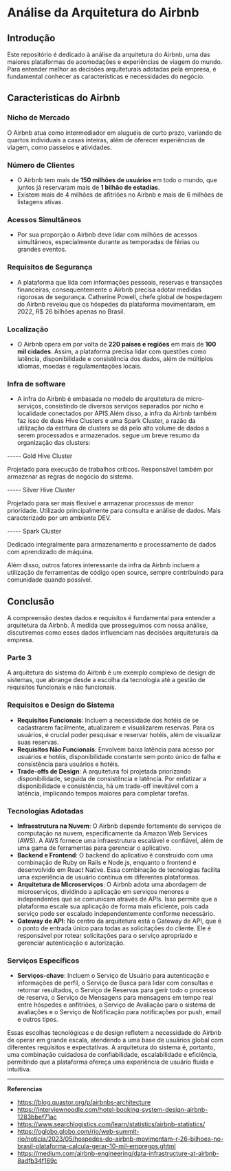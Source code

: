 # Análise da Arquitetura do Airbnb

## Introdução

Este repositório é dedicado à análise da arquitetura do Airbnb, uma das maiores plataformas de acomodações e experiências de viagem do mundo. Para entender melhor as decisões arquiteturais adotadas pela empresa, é fundamental conhecer as características e necessidades do negócio.

## Caracteristicas do Airbnb

### Nicho de Mercado

O Airbnb atua como intermediador em aluguéis de curto prazo, variando de quartos individuais a casas inteiras, além de oferecer experiências de viagem, como passeios e atividades. 

### Número de Clientes

- O Airbnb tem mais de **150 milhões de usuários** em todo o mundo, que juntos já reservaram mais de **1 bilhão de estadias**. 
- Existem mais de 4 milhões de afitriões no Airbnb e mais de 6 milhões de listagens ativas.


### Acessos Simultâneos

- Por sua proporção o Airbnb deve lidar com milhões de acessos simultâneos, especialmente durante as temporadas de férias ou grandes eventos. 

### Requisitos de Segurança

- A plataforma que lida com informações pessoais, reservas e transações financeiras, consequentemente o Airbnb precisa adotar medidas rigorosas de segurança. Catherine Powell, chefe global de hospedagem do Airbnb revelou que os hóspedes da plataforma movimentaram, em 2022, R$ 26 bilhões apenas no Brasil.

### Localização

- O Airbnb opera em por volta de **220 países e regiões** em mais de **100 mil cidades**. Assim, a plataforma precisa lidar com questões como latência, disponibilidade e consistência dos dados, além de múltiplos idiomas, moedas e regulamentações locais.


### Infra de software

- A infra do Airbnb é embasada no modelo de arquitetura de micro-serviços, consistindo de diversos serviços separados por nicho e localidade conectados por APIS.Além disso, a infra da Airbnb também faz isso de duas Hive Clusters e uma Spark Cluster, a razão da utilização da estrtura de clusters se dá pelo alto volume de dados a serem processados e armazenados. segue um breve resumo da organização das clusters:

----- Gold Hive Cluster

  Projetado para execução de trabalhos críticos. Responsável também por armazenar as regras de negócio do sistema.

----- Silver Hive Cluster

  Projetado para ser mais flexível e armazenar processos de menor prioridade. Utilizado principalmente para consulta e análise de dados. Mais caracterizado por um ambiente DEV.

----- Spark Cluster

  Dedicado integralmente para armazenamento e processamento de dados com aprendizado de máquina.


  Além disso, outros fatores interessante da infra da Airbnb incluem a utilização de ferramentas de código open source, sempre contribuindo para comunidade quando possível.

  ## Conclusão

A compreensão destes dados e requisitos é fundamental para entender a arquitetura da Airbnb. À medida que prosseguimos com nossa análise, discutiremos como esses dados influenciam nas decisões arquiteturais da empresa. 

### Parte 3
A arquitetura do sistema do Airbnb é um exemplo complexo de design de sistemas, que abrange desde a escolha da tecnologia até a gestão de requisitos funcionais e não funcionais. 


### Requisitos e Design do Sistema
- **Requisitos Funcionais**: Incluem a necessidade dos hotéis de se cadastrarem facilmente, atualizarem e visualizarem reservas. Para os usuários, é crucial poder pesquisar e reservar hotéis, além de visualizar suas reservas​​.
- **Requisitos Não Funcionais**: Envolvem baixa latência para acesso por usuários e hotéis, disponibilidade constante sem ponto único de falha e consistência para usuários e hotéis​​.
- **Trade-offs de Design**: A arquitetura foi projetada priorizando disponibilidade, seguida de consistência e latência. Por enfatizar a disponibilidade e consistência, há um trade-off inevitável com a latência, implicando tempos maiores para completar tarefas​​.

### Tecnologias Adotadas
- **Infraestrutura na Nuvem**: O Airbnb depende fortemente de serviços de computação na nuvem, especificamente da Amazon Web Services (AWS). A AWS fornece uma infraestrutura escalável e confiável, além de uma gama de ferramentas para gerenciar o aplicativo​​.
- **Backend e Frontend**: O backend do aplicativo é construído com uma combinação de Ruby on Rails e Node.js, enquanto o frontend é desenvolvido em React Native. Essa combinação de tecnologias facilita uma experiência de usuário contínua em diferentes plataformas​​.
- **Arquitetura de Microserviços**: O Airbnb adota uma abordagem de microserviços, dividindo a aplicação em serviços menores e independentes que se comunicam através de APIs. Isso permite que a plataforma escale sua aplicação de forma mais eficiente, pois cada serviço pode ser escalado independentemente conforme necessário​​.
- **Gateway de API**: No centro da arquitetura está o Gateway de API, que é o ponto de entrada único para todas as solicitações do cliente. Ele é responsável por rotear solicitações para o serviço apropriado e gerenciar autenticação e autorização​​.

### Serviços Específicos
- **Serviços-chave**: Incluem o Serviço de Usuário para autenticação e informações de perfil, o Serviço de Busca para lidar com consultas e retornar resultados, o Serviço de Reservas para gerir todo o processo de reserva, o Serviço de Mensagens para mensagens em tempo real entre hóspedes e anfitriões, o Serviço de Avaliação para o sistema de avaliações e o Serviço de Notificação para notificações por push, email e outros tipos​​.

Essas escolhas tecnológicas e de design refletem a necessidade do Airbnb de operar em grande escala, atendendo a uma base de usuários global com diferentes requisitos e expectativas. A arquitetura do sistema é, portanto, uma combinação cuidadosa de confiabilidade, escalabilidade e eficiência, permitindo que a plataforma ofereça uma experiência de usuário fluida e intuitiva.


---

**Referencias**
- https://blog.quastor.org/p/airbnbs-architecture
- https://interviewnoodle.com/hotel-booking-system-design-airbnb-1283bbef71ac
- https://www.searchlogistics.com/learn/statistics/airbnb-statistics/
- https://oglobo.globo.com/rio/web-summit-rio/noticia/2023/05/hospedes-do-airbnb-movimentam-r-26-bilhoes-no-brasil-plataforma-calcula-gerar-10-mil-empregos.ghtml
- https://medium.com/airbnb-engineering/data-infrastructure-at-airbnb-8adfb34f169c
